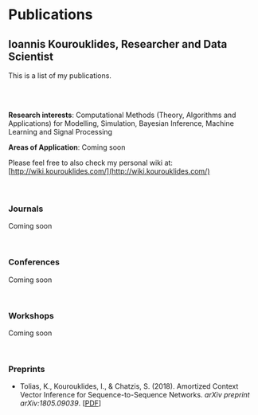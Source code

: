 # Publications
## Ioannis Kourouklides, Researcher and Data Scientist

This is a list of my publications.

<br>
<br>

__Research interests__: Computational Methods (Theory, Algorithms and Applications) for Modelling, Simulation, Bayesian Inference, Machine Learning and Signal Processing

__Areas of Application__: Coming soon

Please feel free to also check my personal wiki at: [http://wiki.kourouklides.com/](http://wiki.kourouklides.com/)
<br>
<br>
<br>

### Journals
Coming soon

<br>

### Conferences
Coming soon

<br>

### Workshops
Coming soon

<br>

### Preprints
* Tolias, K., Kourouklides, I., & Chatzis, S. (2018). Amortized Context Vector Inference for Sequence-to-Sequence Networks. _arXiv preprint arXiv:1805.09039_. \[[PDF](https://arxiv.org/pdf/1805.09039v9.pdf)]
